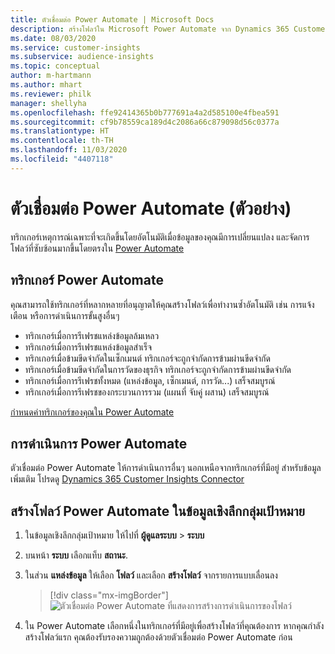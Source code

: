 ```yaml
---
title: ตัวเชื่อมต่อ Power Automate | Microsoft Docs
description: สร้างโฟลว์ใน Microsoft Power Automate จาก Dynamics 365 Customer Insights.
ms.date: 08/03/2020
ms.service: customer-insights
ms.subservice: audience-insights
ms.topic: conceptual
author: m-hartmann
ms.author: mhart
ms.reviewer: philk
manager: shellyha
ms.openlocfilehash: ffe92414365b0b777691a4a2d585100e4fbea591
ms.sourcegitcommit: cf9b78559ca189d4c2086a66c879098d56c0377a
ms.translationtype: HT
ms.contentlocale: th-TH
ms.lasthandoff: 11/03/2020
ms.locfileid: "4407118"
---
```

# <a name="power-automate-connector-preview"></a>ตัวเชื่อมต่อ Power Automate (ตัวอย่าง)

ทริกเกอร์เหตุการณ์เฉพาะที่จะเกิดขึ้นโดยอัตโนมัติเมื่อข้อมูลของคุณมีการเปลี่ยนแปลง และจัดการโฟลว์ที่ซับซ้อนมากขึ้นโดยตรงใน [Power Automate](https://flow.microsoft.com/)

## <a name="power-automate-triggers"></a>ทริกเกอร์ Power Automate

คุณสามารถใช้ทริกเกอร์ที่หลากหลายที่อนุญาตให้คุณสร้างโฟลว์เพื่อทำงานซ้ำอัตโนมัติ เช่น การแจ้งเตือน หรือการดำเนินการขั้นสูงอื่นๆ 

- ทริกเกอร์เมื่อการรีเฟรชแหล่งข้อมูลล้มเหลว 
- ทริกเกอร์เมื่อการรีเฟรชแหล่งข้อมูลสำเร็จ
- ทริกเกอร์เมื่อข้ามขีดจำกัดในเซ็กเมนต์ ทริกเกอร์จะถูกจำกัดการข้ามผ่านขีดจำกัด
- ทริกเกอร์เมื่อข้ามขีดจำกัดในการวัดของธุรกิจ ทริกเกอร์จะถูกจำกัดการข้ามผ่านขีดจำกัด
- ทริกเกอร์เมื่อการรีเฟรชทั้งหมด (แหล่งข้อมูล, เซ็กเมนต์, การวัด...) เสร็จสมบูรณ์
- ทริกเกอร์เมื่อการรีเฟรชของกระบวนการรวม (แผนที่ จับคู่ ผสาน) เสร็จสมบูรณ์

[กำหนดค่าทริกเกอร์ของคุณใน Power Automate](https://flow.microsoft.com/connectors/shared_customerinsights/dynamics-365-customer-insights-connector/)

## <a name="power-automate-actions"></a>การดำเนินการ Power Automate
ตัวเชื่อมต่อ Power Automate ให้การดำเนินการอื่นๆ นอกเหนือจากทริกเกอร์ที่มีอยู่ สำหรับข้อมูลเพิ่มเติม โปรดดู [Dynamics 365 Customer Insights Connector](https://docs.microsoft.com/connectors/customerinsights/)

## <a name="create-a-power-automate-flow-in-audience-insights"></a>สร้างโฟลว์ Power Automate ในข้อมูลเชิงลึกกลุ่มเป้าหมาย

1. ในข้อมูลเชิงลึกกลุ่มเป้าหมาย ให้ไปที่ **ผู้ดูแลระบบ** > **ระบบ**

1. บนหน้า **ระบบ** เลือกแท็บ **สถานะ**.

1. ในส่วน **แหล่งข้อมูล** ให้เลือก **โฟลว์** และเลือก **สร้างโฟลว์** จากรายการแบบเลื่อนลง
   > [!div class="mx-imgBorder"]
   > ![ตัวเชื่อมต่อ Power Automate ที่แสดงการสร้างการดำเนินการของโฟลว์](media/power-automate-connector-create-flow.png "ตัวเชื่อมต่อ Power Automate แสดงการสร้างการดำเนินการของโฟลว์")

1. ใน Power Automate เลือกหนึ่งในทริกเกอร์ที่มีอยู่เพื่อสร้างโฟลว์ที่คุณต้องการ หากคุณกำลังสร้างโฟลว์แรก คุณต้องรับรองความถูกต้องด้วยตัวเชื่อมต่อ Power Automate ก่อน
